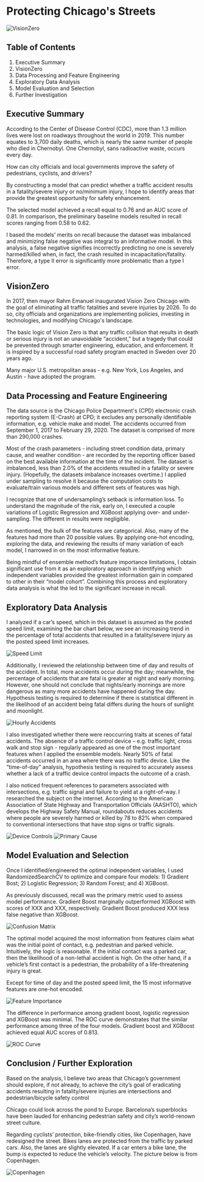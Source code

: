 # Protecting Chicago's Streets

![VisionZero](https://github.com/Morgan-Sell/Chicago-Traffic-Risk/blob/master/images/VisionZero_Horizontal_.png)

## Table of Contents

1) Executive Summary
2) VisionZero
3) Data Processing and Feature Engineering
4) Exploratory Data Analysis
5) Model Evaluation and Selection
6) Further Investigation

## Executive Summary
According to the Center of Disease Control (CDC), more than 1.3 million lives were lost on roadways throughout the world in 2019. This number equates to 3,700 daily deaths, which is nearly the same number of people who died in Chernobyl. One Chernobyl, sans radioactive waste, occurs every day.

How can city officials and local governments improve the safety of pedestrians, cyclists, and drivers?

By constructing a model that can predict whether a traffic accident results in a fatality/severe injury or no/minimum injury, I hope to identify areas that provide the greatest opportunity for safety enhancement.

The selected model achieved a recall equal to 0.76 and an AUC score of 0.81. In comparison, the preliminary baseline models resulted in recall scores ranging from 0.58 to 0.62.

I based the models’ merits on recall because the dataset was imbalanced and minimizing false negative was integral to an informative model. In this analysis, a false negative signifies incorrectly predicting no one is severely harmed/killed when, in fact, the crash resulted in incapacitation/fatality. Therefore, a type II error is significantly more problematic than a type I error.

## VisionZero
In 2017, then mayor Rahm Emanuel inaugurated Vision Zero Chicago with the goal of eliminating all traffic fatalities and severe injuries by 2026. To do so, city officials and organizations are implementing policies, investing in technologies, and modifying Chicago's landscape.

The basic logic of Vision Zero is that any traffic collision that results in death or serious injury is not an unavoidable “accident,” but a tragedy that could be prevented through smarter engineering, education, and enforcement. It is inspired by a successful road safety program enacted in Sweden over 20 years ago.

Many major U.S. metropolitan areas - e.g. New York, Los Angeles, and Austin - have adopted the program.

## Data Processing and Feature Engineering
The data source is the Chicago Police Department's (CPD) electronic crash reporting system (E-Crash) at CPD; it excludes any personally identifiable information, e.g. vehicle make and model. The accidents occurred from September 1, 2017 to February 29, 2020. The dataset is comprised of more than 290,000 crashes.

Most of the crash parameters - including street condition data, primary cause, and weather condition - are recorded by the reporting officer based on the best available information at the time of the incident.
The dataset is imbalanced, less than 2.0% of the accidents resulted in a fatality or severe injury. (Hopefully, the datasets imbalance increases overtime.) I applied under sampling to resolve it because the computation costs to evaluate/train various models and different sets of features was high.

I recognize that one of undersampling’s setback is information loss. To understand the magnitude of the risk, early on, I executed a couple variations of Logistic Regression and XGBoost applying over- and under-sampling. The different in results were negligible.

As mentioned, the bulk of the features are categorical. Also, many of the features had more than 20 possible values. By applying one-hot encoding, exploring the data, and reviewing the results of many variation of each model, I narrowed in on the most informative feature.

Being mindful of ensemble method’s feature importance limitations, I obtain significant use from it as an exploratory approach in identifying which independent variables provided the greatest information gain in compared to other in their “model cohort”. Combining this process and exploratory data analysis is what the led to the significant increase in recall.

## Exploratory Data Analysis

I analyzed if a car’s speed, which in this dataset is assumed as the posted speed limit, examining the bar chart below, we see an increasing trend in the percentage of total accidents that resulted in a fatality/severe injury as the posted speed limit increases.

![Speed Limit](https://github.com/Morgan-Sell/Chicago-Traffic-Risk/blob/master/images/fatal_speed_lim.png)

Additionally, I reviewed the relationship between time of day and results of the accident. In total, more accidents occur during the day; meanwhile, the percentage of accidents that are fatal is greater at night and early morning. However, one should not conclude that nights/early mornings are more dangerous as many more accidents have happened during the day. Hypothesis testing is required to determine if there is statistical different in the likelihood of an accident being fatal differs during the hours of sunlight and moonlight.

![Hourly Accidents](https://github.com/Morgan-Sell/Chicago-Traffic-Risk/blob/master/images/hourly_trend.png)

I also investigated whether there were reoccurring traits at scenes of fatal accidents. The absence of a traffic control device – e.g. traffic light, cross walk and stop sign - regularly appeared as one of the most important features when I applied the ensemble models. Nearly 50% of fatal accidents occurred in an area where there was no traffic device. Like the “time-of-day” analysis, hypothesis testing is required to accurately assess whether a lack of a traffic device control impacts the outcome of a crash.

I also noticed frequent references to parameters associated with intersections, e.g. traffic signal and failure to yield at a right-of-way. I researched the subject on the internet. According to the American Association of State Highway and Transportation Officials (AASHTO), which develops the Highway Safety Manual, roundabouts reduces accidents where people are severely harmed or killed by 78 to 82% when compared to conventional intersections that have stop signs or traffic signals.

![Device Controls](https://github.com/Morgan-Sell/Chicago-Traffic-Risk/blob/master/images/device_control_dis.png)
![Primary Cause](https://github.com/Morgan-Sell/Chicago-Traffic-Risk/blob/master/images/primary_cause.png)

## Model Evaluation and Selection

Once I identified/engineered the optimal independent variables, I used RandomizedSearchCV to optimize and compare four models: 1) Gradient Bost; 2) Logistic Regression; 3) Random Forest; and 4) XGBoost.

As previously discussed, recall was the primary metric used to assess model performance. Gradient Boost marginally outperformed XGBoost with scores of XXX and XXX, respectively. Gradient Boost produced XXX less false negative than XGBoost.

![Confusion Matrix](https://github.com/Morgan-Sell/Chicago-Traffic-Risk/blob/master/images/gdbt_confusion_matrix.png)

The optimal model acquired the most information from features claim what was the initial point of contact, e.g. pedestrian and parked vehicle. Intuitively, the logic is reasonable. If the initial contact was a parked car, then the likelihood of a non-lethal accident is high. On the other hand, if a vehicle’s first contact is a pedestrian, the probability of a life-threatening injury is great.

Except for time of day and the posted speed limit, the 15 most informative features are one-hot encoded.

![Feature Importance](https://github.com/Morgan-Sell/Chicago-Traffic-Risk/blob/master/images/gbdt_feat_import.png)

The difference in performance among gradient boost, logistic regression and XGBoost was minimal. The ROC curve demonstrates that the similar performance among three of the four models. Gradient boost and XGBoost achieved equal AUC scores of 0.813.

![ROC Curve](https://github.com/Morgan-Sell/Chicago-Traffic-Risk/blob/master/images/roc_curve.png)

## Conclusion / Further Exploration

Based on the analysis, I believe two areas that Chicago’s government should explore, if not already, to achieve the city’s goal of eradicating accidents resulting in fatality/severe injuries are intersections and pedestrian/bicycle safety control

Chicago could look across the pond to Europe. Barcelona’s superblocks have been lauded for enhancing pedestrian safety and city’s world-renown street culture. 

Regarding cyclists’ protection, bike-friendly cities, like Copenhagen, have redesigned the street. Bikes lanes are protected from the traffic by parked cars. Also, the lanes are slightly elevated. If a car enters a bike lane, the bump is expected to reduce the vehicle’s velocity. The picture below is from Copenhagen.

![Copenhagen](https://github.com/Morgan-Sell/Chicago-Traffic-Risk/blob/master/images/copenhagen_bike_lane.jpeg)
